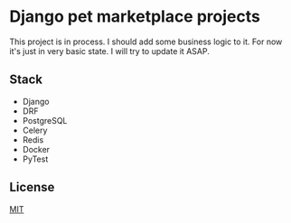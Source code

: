 # Django pet marketplace projects
This project is in process. I should add some business logic to it. For now it's just in very basic state. I will try to update it ASAP.
## Stack
- Django
- DRF
- PostgreSQL
- Celery
- Redis
- Docker
- PyTest

## License
[MIT](https://choosealicense.com/licenses/mit/)